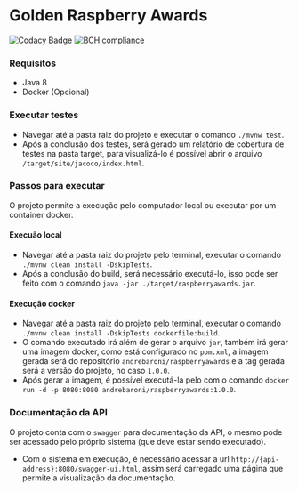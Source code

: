 # Golden Raspberry Awards
[![Codacy Badge](https://api.codacy.com/project/badge/Grade/3e7bc24d32d94097a20ae267c5b4310b)](https://app.codacy.com/manual/andreassisbaroni/raspberryawards?utm_source=github.com&utm_medium=referral&utm_content=andreassisbaroni/raspberryawards&utm_campaign=Badge_Grade_Dashboard)
[![BCH compliance](https://bettercodehub.com/edge/badge/andreassisbaroni/raspberryawards?branch=master)](https://bettercodehub.com/)

### Requisitos
 - Java 8
 - Docker (Opcional)

### Executar testes
 - Navegar até a pasta raiz do projeto e executar o comando `./mvnw test`.
 - Após a conclusão dos testes, será gerado um relatório de cobertura de testes na pasta target, para visualizá-lo é possível
 abrir o arquivo `/target/site/jacoco/index.html`.

### Passos para executar 
 O projeto permite a execução pelo computador local ou executar por um container docker.

#### Execuão local
 - Navegar até a pasta raiz do projeto pelo terminal, executar o comando `./mvnw clean install -DskipTests`.
 - Após a conclusão do build, será necessário executá-lo, isso pode ser feito com o comando `java -jar ./target/raspberryawards.jar`. 
 
#### Execução docker
 - Navegar até a pasta raiz do projeto pelo terminal, executar o comando `./mvnw clean install -DskipTests dockerfile:build`.
 - O comando executado irá além de gerar o arquivo `jar`, também irá gerar uma imagem docker, como está configurado no `pom.xml`,
 a imagem gerada será do repositório `andrebaroni/raspberryawards` e a tag gerada será a versão do projeto, no caso `1.0.0`.
 - Após gerar a imagem, é possível executá-la pelo com o comando `docker run -d -p 8080:8080 andrebaroni/raspberryawards:1.0.0`.
 
### Documentação da API
 O projeto conta com o `swagger` para documentação da API, o mesmo pode ser acessado pelo próprio sistema (que deve estar sendo executado).
 - Com o sistema em execução, é necessário acessar a url `http://{api-address}:8080/swagger-ui.html`, assim será carregado uma página que permite a visualização da documentação.
 